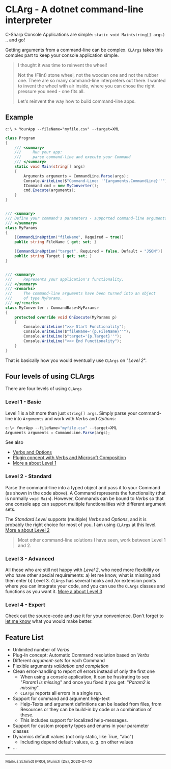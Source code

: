 # CLArg - A dotnet command-line interpreter

C-Sharp Console Applications are simple:  `static void Main(string[] args)` ..  and go!

Getting arguments from a command-line can be complex. `CLArgs` takes this complex part to keep your console application simple.

> I thought it was time to reinvent the wheel!
>
> Not the (Flint) stone wheel, not the wooden one and not the rubber one. There are so many command-line interpreters out there. I wanted to invent the wheel with air inside, where you can chose the right pressure you need - one fits all. 
>
> Let's reinvent the way how to build command-line apps.

## Example

`c:\ > YourApp --fileName="myfile.csv" --target=XML`


```csharp
class Program
{
    /// <summary>
	/// 	Run your app: 
    ///		parse command-line and execute your Command
	/// </summary>
    static void Main(string[] args)
    {
        Arguments arguments = CommandLine.Parse(args);
        Console.WriteLine($"Command-Line: ''{arguments.CommandLine}''");
        ICommand cmd = new MyConverter();
        cmd.Execute(arguments);
    }
}


/// <summary>
/// Define your command's parameters - supported command-line arguments.
/// </summary>
class MyParams
{
    [CommandLineOption("fileName", Required = true)]
    public string FileName { get; set; }

    [CommandLineOption("target", Required = false, Default = "JSON")]
    public string Target { get; set; }
}


/// <summary>
/// 	Represents your application's functionality.
/// </summary>
/// <remarks>
/// 	The command-line arguments have been turned into an object
/// 	of type MyParams.
/// <y/remarks>
class MyConverter : CommandBase<MyParams>
{
    protected override void OnExecute(MyParams p)
    {
        Console.WriteLine(">>> Start Functionality");
        Console.WriteLine($"fileName='{p.FileName}''");
        Console.WriteLine($"target='{p.Target}''");
        Console.WriteLine("<<< End Functionality");
    }
}
```

That is basically how you would eventually use `CLArgs` on "*Level 2*".

## Four levels of using CLArgs

There are four levels of using `CLArgs`

### Level 1 - Basic

Level 1 is a bit more than just `string[] args`.  Simply parse your command-line into `Arguments` and work with *Verbs* and *Options*:

```csharp
c:\> YourApp --fileName="myfile.csv" --target=XML
Arguments arguments = CommandLine.Parse(args);
```

See also 

* [Verbs and Options](doc/verbsAndOptions.md)
* [Plugin concept with Verbs and Microsoft Composition](doc/verbsWithComposition.md)
* [More a about Level 1](doc/level1.md)

### Level 2 - Standard

Parse the command-line into a typed object and pass it to your Command (as shown in the code above). A Command represents the functionality (that is normally  `void Main`).  However, Commands can be bound to *Verbs* so that one console app can support multiple functionalities with different argument sets.

The *Standard Level* supports (multiple) *Verbs* and *Options*, and it is probably the right choice for most of you. I am using `CLArgs` at this level. [More a about Level 2](doc/level2.md)

> Most other command-line solutions I have seen, work between Level 1 and 2.

### Level 3 - Advanced

All those who are still not happy with *Level 2*, who need more flexibility or who have other special requirements: a) let me know, what is missing and then enter b) Level 3. `CLArgs` has several hooks and /or extension points where you can integrate your code, and you can use the `CLArgs` classes and functions as you want it. [More a about Level 3](doc/level3.md)

### Level 4 - Expert

Check out the source-code and use it for your convenience. Don't forget to [let me know](mail:markus@markusschmidt.pro) what you would make better.

## Feature List

* Unlimited number of *Verbs*
* Plug-In concept: Automatic Command resolution based on *Verbs*
* Different *argument-sets* for each Command
* Flexible arguments *validation and completion*
* Clean error-handling to report *all* errors instead of only the first one
  * When using a console application, 
    It can be frustrating to see "*Param1 is missing*" and 
    once you fixed it you get: "*Param2 is missing*".
  * `CLArgs` reports all errors in a single run.
* Support for command and argument help-text
  * Help-Texts and argument definitions can be loaded from files, from Resources or they can be build-in by code or a combination of these. 
  * This includes support for localized help-messages.
* Support for custom property types and enums in your parameter classes
* Dynamics default values (not only static, like True, "abc")
  * Including depend default values, e. g. on other values
* ...
<hr/>
<sub>Markus Schmidt (PRO), Munich (DE), 2020-07-10</sub>